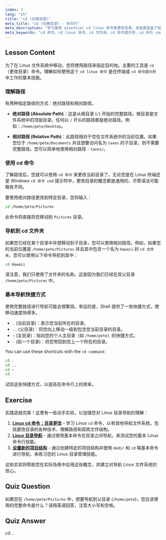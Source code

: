 ```yaml
---
index: 3
lang: "zh"
title: "cd (切换目录)"
meta_title: "cd (切换目录) - 命令行"
meta_description: "学习使用 essential cd linux 命令来更改目录。本指南涵盖了如何在命令提示符下使用 cd 命令，使用绝对路径和相对路径导航到任何 cd 文件夹，以及使用有用的快捷方式。"
meta_keywords: "cd 命令，cd linux 命令，cd 文件夹，cd 命令提示符，cd 命令 cmd, 更改目录，linux 导航，绝对路径，相对路径"
---
```


## Lesson Content

为了在 Linux 文件系统中移动，您将使用路径来指定目的地。主要的工具是 `cd`（更改目录）命令。理解如何使用这个 `cd linux 命令` 是在终端或 `cd 命令提示符` 中工作的基本技能。

### 理解路径

有两种指定路径的方式：绝对路径和相对路径。

- **绝对路径 (Absolute Path)**：这是从根目录 (`/`) 开始的完整路径。根目录是文件系统中的顶层目录。任何以 `/` 开头的路径都是绝对路径。例如：`/home/pete/Desktop`。

- **相对路径 (Relative Path)**：此路径相对于您在文件系统中的当前位置。如果您位于 `/home/pete/Documents` 并且想要访问名为 `taxes` 的子目录，则不需要完整路径。您可以简单地使用相对路径：`taxes/`。

### 使用 cd 命令

了解路径后，您就可以使用 `cd 命令` 来更改当前目录了。无论您是在 Linux 终端还是 Windows `cd 命令 cmd` 提示符中，更改目录的概念都是通用的，尽管语法可能略有不同。

要使用绝对路径更改到特定目录，您将输入：

```bash
cd /home/pete/Pictures
```

此命令将直接将您移动到 `Pictures` 目录。

### 导航到 cd 文件夹

如果您已经在某个目录中并想移动到子目录，您可以使用相对路径。例如，如果您的当前位置是 `/home/pete/Pictures` 并且其中包含一个名为 `Hawaii` 的 `cd 文件夹`，您可以使用以下命令导航到其中：

```bash
cd Hawaii
```

请注意，我们只使用了文件夹的名称。这是因为我们已经在其父目录 `/home/pete/Pictures` 中。

### 基本导航快捷方式

使用完整路径进行导航可能会很繁琐。幸运的是，Shell 提供了一些快捷方式，使移动速度快得多。

- `.` (当前目录)：表示您当前所在的目录。
- `..` (父目录)：将您向上移动一级到包含您当前目录的目录。
- `~` (主目录)：指向您的个人主目录（如 `/home/pete`）的快捷方式。
- `-` (前一个目录)：将您带回到您上一个所在的目录。

You can use these shortcuts with the `cd command`:

```bash
cd .
cd ..
cd ~
cd -
```

试验这些快捷方式，以提高在命令行上的效率。

## Exercise

实践造就完美！这里有一些动手实验，以加强您对 Linux 目录导航的理解：

1. **[Linux cd 命令：目录更改](https://labex.io/zh/labs/linux-linux-cd-command-directory-changing-209733)** - 学习 Linux `cd` 命令，以有效地导航文件系统，包括更改目录的各种技术、理解路径和探索文件结构。
2. **[Linux 目录导航](https://labex.io/zh/labs/linux-directory-navigation-387844)** - 通过使用基本命令在目录之间导航，来测试您的基本 Linux 命令行技能。
3. **[设置新的项目结构](https://labex.io/zh/labs/linux-setting-up-a-new-project-structure-387859)** - 通过创建特定的项目结构并使用 `mkdir` 和 `cd` 等基本命令进行导航，来练习您的 Linux 目录管理技能。

这些实验将帮助您在实际场景中应用这些概念，并建立对导航 Linux 文件系统的信心。

## Quiz Question

如果您在 `/home/pete/Pictures` 中，想要导航到父目录 (`/home/pete`)，您应该使用的完整命令是什么？请用英语回答，注意大小写和空格。

## Quiz Answer

cd ..
